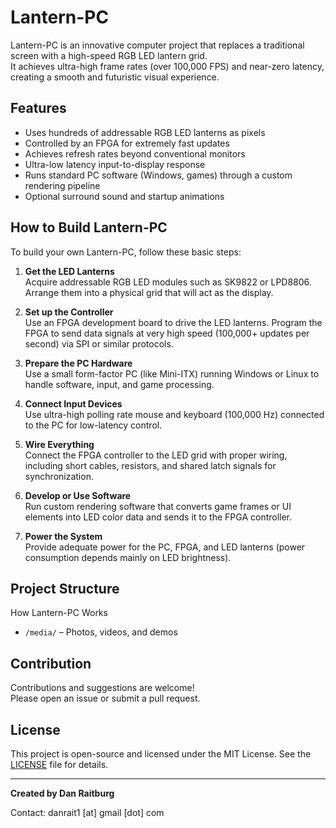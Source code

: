 # Lantern-PC

Lantern-PC is an innovative computer project that replaces a traditional screen with a high-speed RGB LED lantern grid.  
It achieves ultra-high frame rates (over 100,000 FPS) and near-zero latency, creating a smooth and futuristic visual experience.

## Features

- Uses hundreds of addressable RGB LED lanterns as pixels
- Controlled by an FPGA for extremely fast updates
- Achieves refresh rates beyond conventional monitors
- Ultra-low latency input-to-display response
- Runs standard PC software (Windows, games) through a custom rendering pipeline
- Optional surround sound and startup animations

## How to Build Lantern-PC

To build your own Lantern-PC, follow these basic steps:

1. **Get the LED Lanterns**  
   Acquire addressable RGB LED modules such as SK9822 or LPD8806. Arrange them into a physical grid that will act as the display.

2. **Set up the Controller**  
   Use an FPGA development board to drive the LED lanterns. Program the FPGA to send data signals at very high speed (100,000+ updates per second) via SPI or similar protocols.

3. **Prepare the PC Hardware**  
   Use a small form-factor PC (like Mini-ITX) running Windows or Linux to handle software, input, and game processing.

4. **Connect Input Devices**  
   Use ultra-high polling rate mouse and keyboard (100,000 Hz) connected to the PC for low-latency control.

5. **Wire Everything**  
   Connect the FPGA controller to the LED grid with proper wiring, including short cables, resistors, and shared latch signals for synchronization.

6. **Develop or Use Software**  
   Run custom rendering software that converts game frames or UI elements into LED color data and sends it to the FPGA controller.

7. **Power the System**  
   Provide adequate power for the PC, FPGA, and LED lanterns (power consumption depends mainly on LED brightness).

## Project Structure

How Lantern-PC Works
- `/media/` – Photos, videos, and demos

## Contribution

Contributions and suggestions are welcome!  
Please open an issue or submit a pull request.

## License

This project is open-source and licensed under the MIT License. See the [LICENSE](LICENSE) file for details.

---

**Created by Dan Raitburg**

Contact: danrait1 [at] gmail [dot] com

